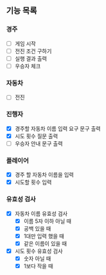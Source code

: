 ## 기능 목록
### 경주
- [ ] 게임 시작
- [ ] 전진 조건 구하기
- [ ] 실행 결과 출력
- [ ] 우승자 체크

### 자동차
- [ ] 전진

### 진행자
- [x] 경주할 자동차 이름 입력 요구 문구 출력
- [x] 시도 횟수 질문 출력
- [ ] 우승자 안내 문구 출력

### 플레이어
- [x] 경주 할 자동차 이름을 입력
- [x] 시도할 횟수 입력

### 유효성 검사
- [x] 자동차 이름 유효성 검사
  - [x] 이름 5자 이하 아닐 때
  - [x] 공백 있을 때
  - [x] 1대만 입력 했을 때
  - [x] 같은 이름이 있을 때
- [x] 시도 횟수 유효성 검사 
  - [x] 숫자 아닐 때
  - [x] 1보다 작을 때